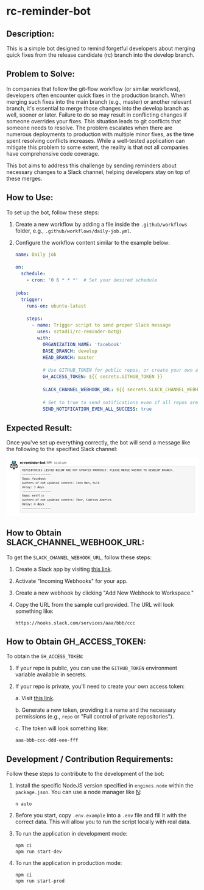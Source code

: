 # rc-reminder-bot

## Description:

This is a simple bot designed to remind forgetful developers about merging quick fixes from the release candidate (rc) branch into the develop branch.

## Problem to Solve:

In companies that follow the git-flow workflow (or similar workflows), developers often encounter quick fixes in the production branch. When merging such fixes into the main branch (e.g., master) or another relevant branch, it's essential to merge those changes into the develop branch as well, sooner or later. Failure to do so may result in conflicting changes if someone overrides your fixes. This situation leads to git conflicts that someone needs to resolve. The problem escalates when there are numerous deployments to production with multiple minor fixes, as the time spent resolving conflicts increases. While a well-tested application can mitigate this problem to some extent, the reality is that not all companies have comprehensive code coverage.

This bot aims to address this challenge by sending reminders about necessary changes to a Slack channel, helping developers stay on top of these merges.

## How to Use:

To set up the bot, follow these steps:

1. Create a new workflow by adding a file inside the `.github/workflows` folder, e.g., `.github/workflows/daily-job.yml`.

2. Configure the workflow content similar to the example below:

   ```yaml
   name: Daily job

   on:
     schedule:
       - cron: '0 6 * * *'  # Set your desired schedule

   jobs:
     trigger:
       runs-on: ubuntu-latest

       steps:
         - name: Trigger script to send proper Slack message
           uses: sztadii/rc-reminder-bot@1
           with:
             ORGANIZATION_NAME: 'facebook'
             BASE_BRANCH: develop
             HEAD_BRANCH: master

             # Use GITHUB_TOKEN for public repos, or create your own access token for private repos
             GH_ACCESS_TOKEN: ${{ secrets.GITHUB_TOKEN }}

             SLACK_CHANNEL_WEBHOOK_URL: ${{ secrets.SLACK_CHANNEL_WEBHOOK_URL }}

             # Set to true to send notifications even if all repos are up to date
             SEND_NOTIFICATION_EVEN_ALL_SUCCESS: true
   ```

## Expected Result:

Once you've set up everything correctly, the bot will send a message like the following to the specified Slack channel:

![Screenshot](slack-channel-screenshot.png)

## How to Obtain SLACK_CHANNEL_WEBHOOK_URL:

To get the `SLACK_CHANNEL_WEBHOOK_URL`, follow these steps:

1. Create a Slack app by visiting [this link](https://api.slack.com/apps?new_app=1).

2. Activate "Incoming Webhooks" for your app.

3. Create a new webhook by clicking "Add New Webhook to Workspace."

4. Copy the URL from the sample curl provided. The URL will look something like:

   ```
   https://hooks.slack.com/services/aaa/bbb/ccc
   ```

## How to Obtain GH_ACCESS_TOKEN:

To obtain the `GH_ACCESS_TOKEN`:

1. If your repo is public, you can use the `GITHUB_TOKEN` environment variable available in secrets.

2. If your repo is private, you'll need to create your own access token:

   a. Visit [this link](https://github.com/settings/tokens).

   b. Generate a new token, providing it a name and the necessary permissions (e.g., `repo` or "Full control of private repositories").

   c. The token will look something like:

      ```
      aaa-bbb-ccc-ddd-eee-fff
      ```

## Development / Contribution Requirements:

Follow these steps to contribute to the development of the bot:

1. Install the specific NodeJS version specified in `engines.node` within the `package.json`. You can use a node manager like [N](https://github.com/tj/n):

   ```
   n auto
   ```

2. Before you start, copy `.env.example` into a `.env` file and fill it with the correct data. This will allow you to run the script locally with real data.

3. To run the application in development mode:

   ```
   npm ci
   npm run start-dev
   ```

4. To run the application in production mode:

   ```
   npm ci
   npm run start-prod
   ```
